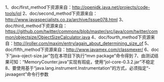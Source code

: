 1、doc/first_method下资源来自：http://openjdk.java.net/projects/code-tools/jol
2、doc/second_method下资源来自：http://www.javaspecialists.co.za/archive/Issue078.html
3、doc/third_method下资源来自：https://github.com/twitter/commons/blob/master/src/java/com/twitter/common/objectsize/ObjectSizeCalculator.java
4、doc/fourth_method下资源来自：http://jroller.com/maxim/entry/again_about_determining_size_of
5、doc/fifth_method下资源来自：http://www.javamex.com/classmexer/
6、doc下“java-oject-size.jar”包在本项目下执行“mvn package”命令得到
7、由测试结果可知：“MemoryCounter.java”实现有瑕疵，使用“jol-core-0.3.2.jar”不稳定
8、要使用基于“java.lang.instrument.Instrumentation”的方式，必须指定“-javaagent”命令行参数
